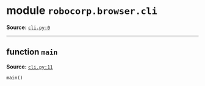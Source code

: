 <!-- markdownlint-disable -->

# module `robocorp.browser.cli`

**Source:** [`cli.py:0`](https://github.com/robocorp/robocorp/tree/master/browser/src/robocorp/browser/cli.py#L0)

______________________________________________________________________

## function `main`

**Source:** [`cli.py:11`](https://github.com/robocorp/robocorp/tree/master/browser/src/robocorp/browser/cli.py#L11)

```python
main()
```
